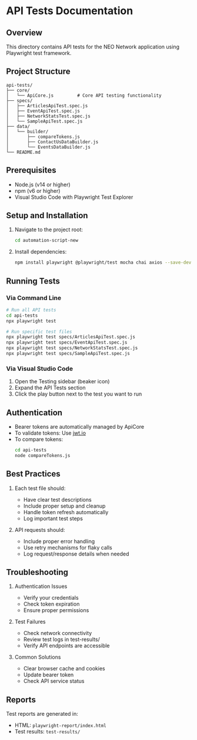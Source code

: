 # API Tests Documentation

## Overview
This directory contains API tests for the NEO Network application using Playwright test framework.

## Project Structure
```
api-tests/
├── core/
│   └── ApiCore.js         # Core API testing functionality
├── specs/
│   ├── ArticlesApiTest.spec.js
│   ├── EventApiTest.spec.js
│   ├── NetworkStatsTest.spec.js
│   └── SampleApiTest.spec.js
├── data/
│   └── builder/
│       ├── compareTokens.js
│       ├── ContactUsDataBuilder.js
│       └── EventsDataBuilder.js
└── README.md
```

## Prerequisites
- Node.js (v14 or higher)
- npm (v6 or higher)
- Visual Studio Code with Playwright Test Explorer

## Setup and Installation
1. Navigate to the project root:
   ```bash
   cd automation-script-new
   ```

2. Install dependencies:
   ```bash
   npm install playwright @playwright/test mocha chai axios --save-dev
   ```

## Running Tests

### Via Command Line
```bash
# Run all API tests
cd api-tests
npx playwright test

# Run specific test files
npx playwright test specs/ArticlesApiTest.spec.js
npx playwright test specs/EventApiTest.spec.js
npx playwright test specs/NetworkStatsTest.spec.js
npx playwright test specs/SampleApiTest.spec.js
```

### Via Visual Studio Code
1. Open the Testing sidebar (beaker icon)
2. Expand the API Tests section
3. Click the play button next to the test you want to run

## Authentication
- Bearer tokens are automatically managed by ApiCore
- To validate tokens: Use [jwt.io](https://jwt.io/)
- To compare tokens:
  ```bash
  cd api-tests
  node compareTokens.js
  ```

## Best Practices
1. Each test file should:
   - Have clear test descriptions
   - Include proper setup and cleanup
   - Handle token refresh automatically
   - Log important test steps

2. API requests should:
   - Include proper error handling
   - Use retry mechanisms for flaky calls
   - Log request/response details when needed

## Troubleshooting
1. Authentication Issues
   - Verify your credentials
   - Check token expiration
   - Ensure proper permissions

2. Test Failures
   - Check network connectivity
   - Review test logs in test-results/
   - Verify API endpoints are accessible

3. Common Solutions
   - Clear browser cache and cookies
   - Update bearer token
   - Check API service status

## Reports
Test reports are generated in:
- HTML: `playwright-report/index.html`
- Test results: `test-results/`
